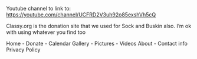 Youtube channel to link to: https://youtube.com/channel/UCFRD2V3uh92o85exshVh5cQ

Classy.org is the donation site that we used for Sock and Buskin also.
I’m ok with using whatever you find too

Home
	- Donate
	- Calendar
Gallery
	- Pictures
	- Videos
About
	- Contact info
Privacy Policy
